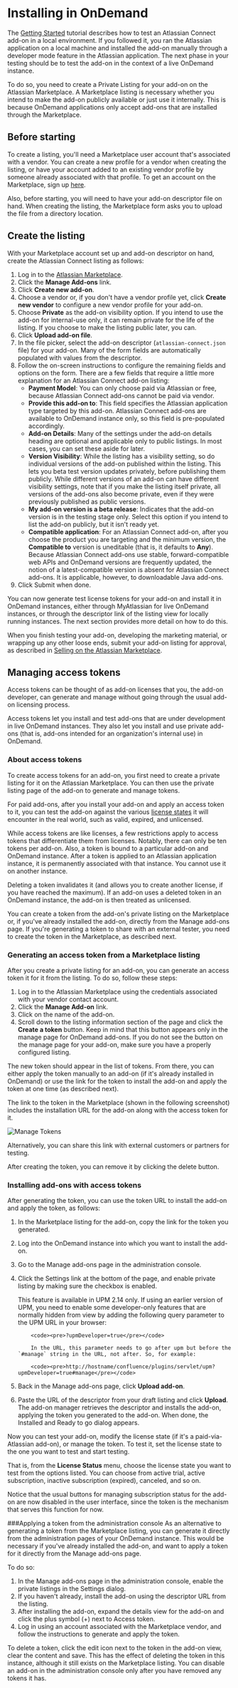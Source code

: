 # Installing in OnDemand

The [Getting Started](/guides/getting-started.html) tutorial describes how to test an Atlassian Connect add-on in a local environment. If you followed it, you ran the Atlassian application on a local machine and installed the add-on manually through a developer mode feature in the Atlassian application. The next phase in your testing should be to test the add-on in the context of a live OnDemand instance.

To do so, you need to create a Private Listing for your add-on on the Atlassian Marketplace. A Marketplace listing is
necessary whether you intend to make the add-on publicly available or just use it internally. This is because
OnDemand applications only accept add-ons that are installed through the Marketplace.

## Before starting
To create a listing, you'll need a Marketplace user account that's associated with a vendor. You can create a new profile for a vendor when creating the listing, or have your account added to an existing vendor profile by someone already associated with that profile. To get an account on the Marketplace, sign up [here](https://id.atlassian.com/profile/signUp.action?application=mpac&continue=https://marketplace.atlassian.com/).

Also, before starting, you will need to have your add-on descriptor file on hand. When creating the listing, the Marketplace form asks you to upload the file from a directory location.

## Create the listing
With your Marketplace account set up and add-on descriptor on hand, create the Atlassian Connect listing as follows:

1. Log in to the [Atlassian Marketplace](https://marketplace.atlassian.com/).
2. Click the **Manage Add-ons** link.
3. Click **Create new add-on**.
4. Choose a vendor or, if you don't have a vendor profile yet, click **Create new vendor** to configure a new vendor profile for your add-on.
5. Choose **Private** as the add-on visibility option. If you intend to use the add-on for internal-use only, it can remain private for the life of the listing. If you choose to make the listing public later, you can.
6. Click **Upload add-on file**.
7. In the file picker, select the add-on descriptor (`atlassian-connect.json` file) for your add-on. Many of the form fields are automatically populated with values from the descriptor.
8. Follow the on-screen instructions to configure the remaining fields and options on the form. There are a few fields that require a little more explanation for an Atlassian Connect add-on listing:
	- **Payment Model**: You can only choose paid via Atlassian or free, because Atlassian Connect add-ons cannot be paid via vendor.
	- **Provide this add-on to**: This field specifies the Atlassian application type targeted by this add-on. Atlassian Connect add-ons are available to OnDemand instance only, so this field is pre-populated accordingly.
	- **Add-on Details**: Many of the settings under the add-on details heading are optional and applicable only to public listings. In most cases, you can set these aside for later.
	- **Version Visibility**: While the listing has a visibility setting, so do individual versions of the add-on published within the listing. This lets you beta test version updates privately, before publishing them publicly. While different versions of an add-on can have different visibility settings, note that if you make the listing itself private, all versions of the add-ons also become private, even if they were previously published as public versions.   
	- **My add-on version is a beta release**: Indicates that the add-on version is in the testing stage only. Select this option if you intend to list the add-on publicly, but it isn't ready yet.
	- **Compatible application**: For an Atlassian Connect add-on, after you choose the product you are targeting and the minimum version, the **Compatible to** version is uneditable (that is, it defaults to **Any**). Because Atlassian Connect add-ons use stable, forward-compatible web APIs and OnDemand versions are frequently updated, the notion of a latest-compatible version is absent for Atlassian Connect add-ons. It is applicable, however, to downloadable Java add-ons.
9. Click Submit when done.

You can now generate test license tokens for your add-on and install it in OnDemand instances, either through MyAtlassian for live OnDemand instances, or through the descriptor link of the listing view for locally running instances. The next section provides more detail on how to do this.

When you finish testing your add-on, developing the marketing material, or wrapping up any other loose ends, submit your add-on listing for approval, as described in [Selling on the Atlassian Marketplace](./selling-on-marketplace.html).

## Managing access tokens

Access tokens can be thought of as add-on licenses that you, the add-on developer, can generate and manage without going through the usual add-on licensing process.

Access tokens let you install and test add-ons that are under development in live OnDemand instances. They also let you install and use private add-ons (that is, add-ons intended for an organization's internal use) in OnDemand.

### About access tokens
To create access tokens for an add-on, you first need to create a private listing for it on the Atlassian Marketplace. You can then use the private listing page of the add-on to generate and manage tokens. 

For paid add-ons, after you install your add-on and apply an access token to it, you can test the add-on against the various [license states](/concepts/licensing.html) it will encounter in the real world, such as valid, expired, and unlicensed.

While access tokens are like licenses, a few restrictions apply to access tokens that differentiate them from licenses. Notably, there can only be ten tokens per add-on. Also, a token is bound to a particular add-on and OnDemand instance. After a token is applied to an Atlassian application instance, it is permanently associated with that instance. You cannot use it on another instance.

Deleting a token invalidates it (and allows you to create another license, if you have reached the maximum). If an add-on uses a deleted token in an OnDemand instance, the add-on is then treated as unlicensed.

You can create a token from the add-on's private listing on the Marketplace or, if you've already installed the add-on, directly from the Manage add-ons page. If you're generating a token to share with an external tester, you need to create the token in the Marketplace, as described next.

### Generating an access token from a Marketplace listing
After you create a private listing for an add-on, you can generate an access token it for it from the listing. To do so, follow these steps:

1. Log in to the Atlassian Marketplace using the credentials associated with your vendor contact account.
2. Click the **Manage Add-on** link.
3. Click on the name of the add-on.
4. Scroll down to the listing information section of the page and click the **Create a token** button.
Keep in mind that this button appears only in the manage page for OnDemand add-ons. If you do not see the button on the manage page for your add-on, make sure you have a properly configured listing.

The new token should appear in the list of tokens. From there, you can either apply the token manually to an add-on (if it's already installed in OnDemand) or use the link for the token to install the add-on and apply the token at one time (as described next).

The link to the token in the Marketplace (shown in the following screenshot) includes the installation URL for the add-on along with the access token for it.

<img src="../assets/images/accesstokenslisting.jpeg" alt="Manage Tokens" />

Alternatively, you can share this link with external customers or partners for testing.

After creating the token, you can remove it by clicking the delete button.

### Installing add-ons with access tokens
After generating the token, you can use the token URL to install the add-on and apply the token,  as follows:

 1. In the Marketplace listing for the add-on, copy the link for the token you generated. 
 2. Log into the OnDemand instance into which you want to install the add-on.
 3. Go to the Manage add-ons page in the administration console.
 4. Click the Settings link at the bottom of the page, and enable private listing by making sure the checkbox is enabled.

	<div class="aui-message warning" style="margin-bottom:10px;">
	    <p class="title">
	        <span class="aui-icon icon-warning"></span>
	    </p>
			This feature is available in UPM 2.14 only. If using an earlier version of UPM, you need to enable some developer-only features that are normally hidden from view by adding the following query parameter to the UPM URL in your browser:

			<code><pre>?upmDeveloper=true</pre></code>

			In the URL, this parameter needs to go after upm but before the `#manage` string in the URL, not after. So, for example:

			<code><pre>http://hostname/confluence/plugins/servlet/upm?upmDeveloper=true#manage</pre></code>
	</div>

 5. Back in the Manage add-ons page, click **Upload add-on**.
 6. Paste the URL of the descriptor from your draft listing and click **Upload**. 
The add-on manager retrieves the descriptor and installs the add-on, applying the token you generated to the add-on. When done, the Installed and Ready to go dialog appears.

Now you can test your add-on, modify the license state (if it's a paid-via-Atlassian add-on), or manage the token. To test it, set the license state to the one you want to test and start testing.

That is, from the **License Status** menu, choose the license state you want to test from the options listed. You can choose from active trial, active subscription, inactive subscription (expired), canceled, and so on.

Notice that the usual buttons for managing subscription status for the add-on are now disabled in the user interface, since the token is the mechanism that serves this function for now. 

###Applying a token from the administration console
As an alternative to generating a token from the Marketplace listing, you can generate it directly from the administration pages of your OnDemand instance. This would be necessary if you've already installed the add-on, and want to apply a token for it directly from the Manage add-ons page.  

To do so:

1. In the Manage add-ons page in the administration console, enable the private listings in the Settings dialog.
2. If you haven't already, install the add-on using the descriptor URL from the listing.  
3. After installing the add-on, expand the details view for the add-on and click the plus symbol (+) next to Access token.
4. Log in using an account associated with the Marketplace vendor, and follow the instructions to generate and apply the token.

To delete a token, click the edit icon next to the token in the add-on view, clear the content and save. This has the effect of deleting the token in this instance, although it still exists on the Marketplace listing. You can disable an add-on in the administration console only after you have removed any tokens it has.